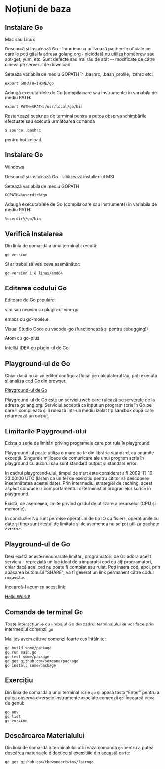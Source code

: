 # Noțiuni de baza

## Instalare Go 

Mac sau Linux

Descarcă și instalează Go - întotdeauna utilizează pachetele oficiale pe care le poți găsi la adresa golang.org - niciodată nu utiliza homebrew sau apt-get, yum, etc. Sunt defecte sau mai rău de atât -- modificate de către cineva pe serverul de download.

Seteaza variabila de mediu GOPATH în .bashrc, .bash_profile, .zshrc etc:

    export GOPATH=$HOME/go

Adaugă executabilele de Go (compilatoare sau instrumente) în variabila de mediu PATH:

    export PATH=$PATH:/usr/local/go/bin

Restartează sesiunea de terminal pentru a putea observa schimbările efectuate sau execută următoarea comanda

    $ source .bashrc

pentru hot-reload.


## Instalare Go 

Windows

Descarcă și instalează Go - Utilizează installer-ul MSI

Setează variabila de mediu GOPATH

    GOPATH=%userdir%/go

Adaugă executabilele de Go (compilatoare sau instrumente) în variabila de mediu PATH:

    %userdir%/go/bin    

## Verifică Instalarea

Din linia de comandă a unui terminal execută:
    
    go version

Si ar trebui să vezi ceva asemănător:

    go version 1.8 linux/amd64


## Editarea codului Go

Editoare de Go populare:

vim sau neovim cu plugin-ul vim-go 

emacs cu go-mode.el

Visual Studio Code cu vscode-go (funcționează și pentru debugging!) 

Atom cu go-plus

IntelliJ IDEA cu plugin-ul de Go


## Playground-ul de Go

Chiar dacă nu ai un editor configurat local pe calculatorul tău, poți executa și analiza cod Go din browser.

[Playground-ul de Go](https://play.golang.org)

Playground-ul de Go este un serviciu web care rulează pe serverele de la adresa golang.org. Serviciul acceptă ca input un program scris în Go pe care îl compilează și îl rulează într-un mediu izolat tip sandbox după care returnează un output.

## Limitarile Playground-ului

Exista o serie de limitări priving programele care pot rula în playground:

Playground-ul poate utiliza o mare parte din librăria standard, cu anumite excepții. Singurele mijloace de comunicare ale unui program scris în playground cu autorul său sunt standard output și standard error.

In cadrul playground-ului, timpul de start este considerat a fi 2009-11-10 23:00:00 UTC (lăsăm ca un fel de exercițiu pentru cititor să descopere însemnătatea acestei date). Prin intermediul strategiei de caching, acest aspect conduce la comportamentul determinist al programelor scrise în playground.

Există, de asemenea, limite privind gradul de utilizare a resurselor (CPU și memorie).

In concluzie: Nu sunt permise operațiuni de tip IO cu fișiere, operațiunile cu date și timp sunt destul de limitate și de asemenea nu se pot utiliza pachete externe.

##  Playground-ul de Go

Desi există aceste nenumărate limitări, programatorii de Go adoră acest serviciu - reprezintă un loc ideal de a imparatsi cod cu alți programatori, chiar dacă acel cod nu poate fi compilat sau rulat. Poți insera cod, apoi, prin apăsarea butonului "SHARE", va fi generat un link permanent către codul respectiv. 

Incearcă-l acum cu acest link: 

[Hello World!](https://play.golang.org/p/992fMmkkxr) 

## Comanda de terminal Go

Toate interacțiunile cu limbajul Go din cadrul terminalului se vor face prin intermediul comenzii `go`

Mai jos avem câteva comenzi foarte des întâlnite:
    
    go build some/package
    go run main.go
    go test some/package
    go get github.com/someone/package
    go install some/package



## Exercițiu

Din linia de comandă a unui terminal scrie `go` și apasă tasta "Enter" pentru a putea observa diversele instrumente asociate comenzii `go`. Încearcă ceva de genul:

    go env
    go list
    go version

## Descărcarea Materialului

Din linia de comandă a terminalului utilizează comandă `go` pentru a putea descărca materialele didactice și exercițiile din această carte:

    go get github.com/thewondertwins/learngo

